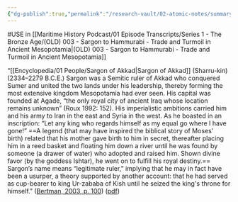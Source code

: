 ```yaml
---
{"dg-publish":true,"permalink":"/research-vault/02-atomic-notes/summary-of-sargon-the-great-s-life/"}
---
```


#USE in [[Maritime History Podcast/01 Episode Transcripts/Series 1 - The Bronze Age/(OLD) 003 - Sargon to Hammurabi - Trade and Turmoil in Ancient Mesopotamia\|(OLD) 003 - Sargon to Hammurabi - Trade and Turmoil in Ancient Mesopotamia]]

“[[Encyclopedia/01 People/Sargon of Akkad\|Sargon of Akkad]] (Sharru-kin) (2334–2279 B.C.E.) Sargon was a Semitic ruler of Akkad who conquered Sumer and united the two lands under his leadership, thereby forming the most extensive kingdom Mesopotamia had ever seen. His capital was founded at Agade, “the only royal city of ancient Iraq whose location remains unknown” (Roux 1992: 152). His imperialistic ambitions carried him and his army to Iran in the east and Syria in the west. As he boasted in an inscription: “Let any king who regards himself as my equal go where I have gone!” ==A legend (that may have inspired the biblical story of Moses’ birth) related that his mother gave birth to him in secret, thereafter placing him in a reed basket and floating him down a river until he was found by someone (a drawer of water) who adopted and raised him. Shown divine favor (by the goddess Ishtar), he went on to fulfill his royal destiny.== Sargon’s name means “legitimate ruler,” implying that he may in fact have been a usurper, a theory supported by another account: that he had served as cup-bearer to king Ur-zababa of Kish until he seized the king's throne for himself.” ([Bertman, 2003, p. 100](zotero://select/library/items/YPMHZBXL)) ([pdf](zotero://open-pdf/library/items/X3CHJ4P3?page=113&annotation=RR4AQWIR))